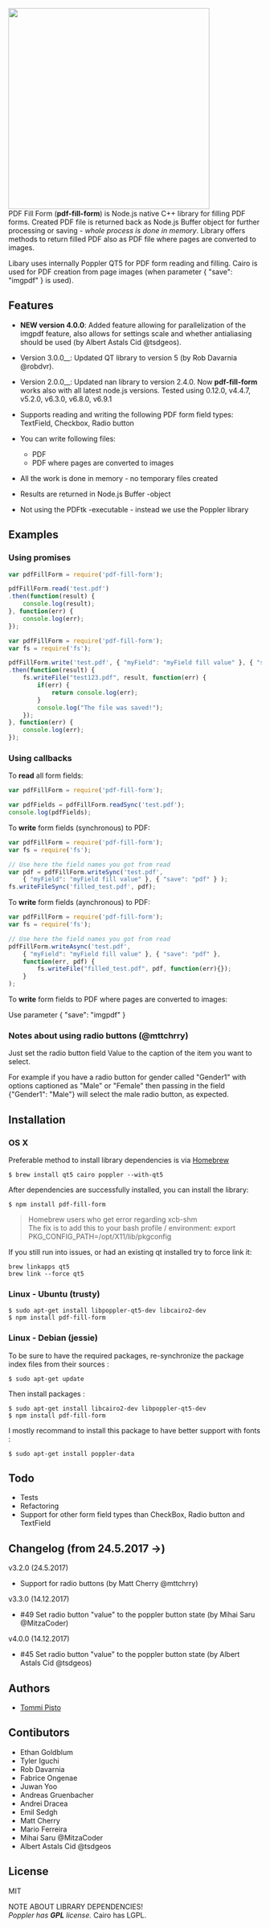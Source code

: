 <img src="http://res.cloudinary.com/tpisto/image/upload/v1428317033/pdf-fill-form-logo_rlfj7o.png" width="400"><br/>
PDF Fill Form (**pdf-fill-form**) is Node.js native C++ library for filling PDF forms. Created PDF file is returned back as Node.js Buffer object for further processing or saving - *whole process is done in memory*. Library offers methods to return filled PDF also as PDF file where pages are converted to images.

Libary uses internally Poppler QT5 for PDF form reading and filling. Cairo is used for PDF creation from page images (when parameter { "save": "imgpdf" } is used). 
## Features

* __NEW version 4.0.0__: Added feature allowing for parallelization of the imgpdf feature, also allows for settings scale and whether antialiasing should be used (by Albert Astals Cid @tsdgeos).

* Version 3.0.0__: Updated QT library to version 5 (by Rob Davarnia @robdvr). 

* Version 2.0.0__: Updated nan library to version 2.4.0. Now __pdf-fill-form__ works also with all latest node.js versions. Tested using 0.12.0, v4.4.7, v5.2.0, v6.3.0, v6.8.0, v6.9.1

* Supports reading and writing the following PDF form field types: TextField, Checkbox, Radio button

* You can write following files:
	* PDF
	* PDF where pages are converted to images
* All the work is done in memory - no temporary files created
* Results are returned in Node.js Buffer -object
* Not using the PDFtk -executable - instead we use the Poppler library

## Examples
### Using promises
```javascript
var pdfFillForm = require('pdf-fill-form');

pdfFillForm.read('test.pdf')
.then(function(result) {
    console.log(result);
}, function(err) {
	console.log(err);
});
```
```javascript
var pdfFillForm = require('pdf-fill-form');
var fs = require('fs');

pdfFillForm.write('test.pdf', { "myField": "myField fill value" }, { "save": "pdf", 'cores': 4, 'scale': 0.2, 'antialias': true } )
.then(function(result) {
	fs.writeFile("test123.pdf", result, function(err) {
		if(err) {
	   		return console.log(err);
	   	}
	   	console.log("The file was saved!");
	}); 
}, function(err) {
  	console.log(err);
});

```
### Using callbacks
To **read** all form fields:  

```javascript
var pdfFillForm = require('pdf-fill-form');

var pdfFields = pdfFillForm.readSync('test.pdf');
console.log(pdfFields);
```
To **write** form fields (synchronous) to PDF:

```javascript
var pdfFillForm = require('pdf-fill-form');
var fs = require('fs');

// Use here the field names you got from read
var pdf = pdfFillForm.writeSync('test.pdf', 
	{ "myField": "myField fill value" }, { "save": "pdf" } );
fs.writeFileSync('filled_test.pdf', pdf);
```
To **write** form fields (aynchronous) to PDF:

```javascript
var pdfFillForm = require('pdf-fill-form');
var fs = require('fs');

// Use here the field names you got from read
pdfFillForm.writeAsync('test.pdf', 
	{ "myField": "myField fill value" }, { "save": "pdf" }, 
	function(err, pdf) {
		fs.writeFile("filled_test.pdf", pdf, function(err){});
	}
);
```
To **write** form fields to PDF where pages are converted to images:  

Use parameter { "save": "imgpdf" }

### Notes about using radio buttons (@mttchrry)
Just set the radio button field Value to the caption of the item you want to select.

For example if you have a radio button for gender called "Gender1" with options captioned as "Male" or "Female" then passing in the field {"Gender1": "Male"} will select the male radio button, as expected.

## Installation

### OS X
Preferable method to install library dependencies is via [Homebrew](http://brew.sh/)

```
$ brew install qt5 cairo poppler --with-qt5
```
After dependencies are successfully installed, you can install the library:

```
$ npm install pdf-fill-form
```  
> Homebrew users who get error regarding xcb-shm  
> The fix is to add this to your bash profile / environment: export PKG_CONFIG_PATH=/opt/X11/lib/pkgconfig

If you still run into issues, or had an existing qt installed try to force link it:
```
brew linkapps qt5
brew link --force qt5
```

### Linux - Ubuntu (trusty)
```
$ sudo apt-get install libpoppler-qt5-dev libcairo2-dev
$ npm install pdf-fill-form
```
### Linux - Debian (jessie)

To be sure to have the required packages, re-synchronize the package index files from their sources :
```
$ sudo apt-get update
```
Then install packages :

```
$ sudo apt-get install libcairo2-dev libpoppler-qt5-dev 
$ npm install pdf-fill-form
```

I mostly recommand to install this package to have better support with fonts :
```
$ sudo apt-get install poppler-data
```

## Todo
* Tests
* Refactoring
* Support for other form field types than CheckBox, Radio button and TextField

## Changelog (from 24.5.2017 ->)

v3.2.0 (24.5.2017)
- Support for radio buttons (by Matt Cherry @mttchrry)

v3.3.0 (14.12.2017)
- #49 Set radio button "value" to the poppler button state (by Mihai Saru @MitzaCoder)

v4.0.0 (14.12.2017)
- #45 Set radio button "value" to the poppler button state (by Albert Astals Cid @tsdgeos)

## Authors
- [Tommi Pisto](https://github.com/tpisto)

## Contibutors
- Ethan Goldblum
- Tyler Iguchi
- Rob Davarnia
- Fabrice Ongenae
- Juwan Yoo
- Andreas Gruenbacher
- Andrei Dracea
- Emil Sedgh
- Matt Cherry
- Mario Ferreira
- Mihai Saru @MitzaCoder
- Albert Astals Cid @tsdgeos

## License
MIT  

NOTE ABOUT LIBRARY DEPENDENCIES!   
*Poppler has* ***GPL*** *license.* Cairo has LGPL.
